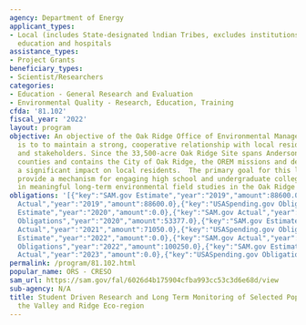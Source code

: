 ```yaml
---
agency: Department of Energy
applicant_types:
- Local (includes State-designated lndian Tribes, excludes institutions of higher
  education and hospitals
assistance_types:
- Project Grants
beneficiary_types:
- Scientist/Researchers
categories:
- Education - General Research and Evaluation
- Environmental Quality - Research, Education, Training
cfda: '81.102'
fiscal_year: '2022'
layout: program
objective: An objective of the Oak Ridge Office of Environmental Management (OREM)
  is to to maintain a strong, cooperative relationship with local residents, municipalities,
  and stakeholders. Since the 33,500-acre Oak Ridge Site spans Anderson and Roane
  counties and contains the City of Oak Ridge, the OREM missions and decisions have
  a significant impact on local residents.  The primary goal for this listing is to
  provide a mechanism for engaging high school and undergraduate college students
  in meaningful long-term environmental field studies in the Oak Ridge area.
obligations: '[{"key":"SAM.gov Estimate","year":"2019","amount":88600.0},{"key":"SAM.gov
  Actual","year":"2019","amount":88600.0},{"key":"USASpending.gov Obligations","year":"2019","amount":88600.0},{"key":"SAM.gov
  Estimate","year":"2020","amount":0.0},{"key":"SAM.gov Actual","year":"2020","amount":53377.0},{"key":"USASpending.gov
  Obligations","year":"2020","amount":53377.0},{"key":"SAM.gov Estimate","year":"2021","amount":99929.0},{"key":"SAM.gov
  Actual","year":"2021","amount":71050.0},{"key":"USASpending.gov Obligations","year":"2021","amount":71049.55},{"key":"SAM.gov
  Estimate","year":"2022","amount":0.0},{"key":"SAM.gov Actual","year":"2022","amount":100250.0},{"key":"USASpending.gov
  Obligations","year":"2022","amount":100250.0},{"key":"SAM.gov Estimate","year":"2023","amount":130714.0},{"key":"SAM.gov
  Actual","year":"2023","amount":0.0},{"key":"USASpending.gov Obligations","year":"2023","amount":0.0}]'
permalink: /program/81.102.html
popular_name: ORS - CRESO
sam_url: https://sam.gov/fal/6026d4b175904cfba993cc53c3d6e68d/view
sub-agency: N/A
title: Student Driven Research and Long Term Monitoring of Selected Populations in
  the Valley and Ridge Eco-region
---
```


